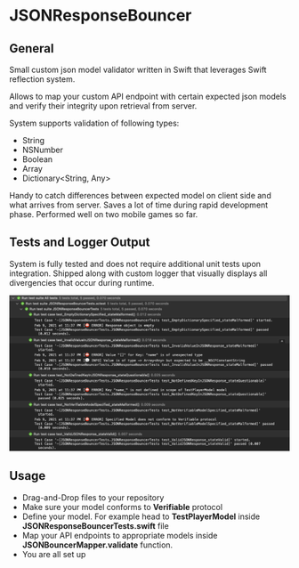 # JSONResponseBouncer

## General
Small custom json model validator written in Swift that leverages Swift reflection system.

Allows to map your custom API endpoint with certain expected json models and verify their integrity upon retrieval from server.

System supports validation of following types: 
* String
* NSNumber
* Boolean
* Array<Any>
* Dictionary<String, Any>

Handy to catch differences between expected model on client side and what arrives from server. Saves a lot of time during rapid development phase. Performed well on two mobile games so far.

## Tests and Logger Output
System is fully tested and does not require additional unit tests upon integration. Shipped along with custom logger that visually displays all divergencies that occur during runtime.

![Existing unit tests](/Img/JSONResponseBouncer-tests.png)

## Usage
* Drag-and-Drop files to your repository
* Make sure your model conforms to **Verifiable** protocol
* Define your model. For example head to **TestPlayerModel** inside **JSONResponseBouncerTests.swift** file
* Map your API endpoints to appropriate models inside **JSONBouncerMapper.validate** function.
* You are all set up
